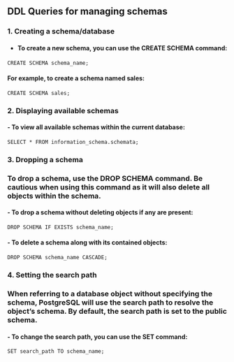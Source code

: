 ## DDL Queries for managing schemas

### 1. Creating a schema/database

- #### To create a new schema, you can use the CREATE SCHEMA command:
```
CREATE SCHEMA schema_name;
```
#### For example, to create a schema named sales:
```
CREATE SCHEMA sales;
```
### 2. Displaying available schemas

#### - To view all available schemas within the current database:
```
SELECT * FROM information_schema.schemata;
```
### 3. Dropping a schema

### To drop a schema, use the DROP SCHEMA command. Be cautious when using this command as it will also delete all objects within the schema.

#### - To drop a schema without deleting objects if any are present:
```
DROP SCHEMA IF EXISTS schema_name;
```
#### - To delete a schema along with its contained objects:
```
DROP SCHEMA schema_name CASCADE;
```
### 4. Setting the search path

### When referring to a database object without specifying the schema, PostgreSQL will use the search path to resolve the object’s schema. By default, the search path is set to the public schema.

#### - To change the search path, you can use the SET command:
```
SET search_path TO schema_name;
```
